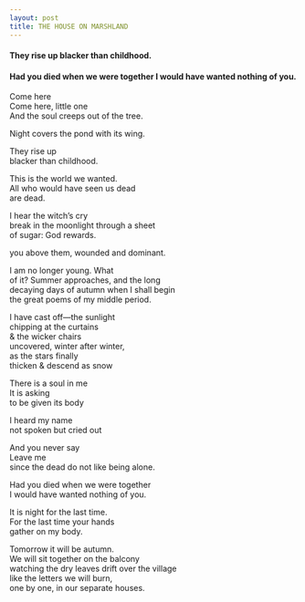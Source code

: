 ```yaml
---
layout: post
title: THE HOUSE ON MARSHLAND 
---
```

#### They rise up blacker than childhood.
#### Had you died when we were together I would have wanted nothing of you.       
<!-- more -->
Come here           
Come here, little one       
And the soul creeps out of the tree.
           
Night covers the pond with its wing.

They rise up              
blacker than childhood.

This is the world we wanted.            
All who would have seen us dead               
are dead. 

I hear the witch’s cry              
break in the moonlight through a sheet            
of sugar: God rewards.            

you above them, wounded and dominant.         

I am no longer young. What                
of it? Summer approaches, and the long                  
decaying days of autumn when I shall begin              
the great poems of my middle period.               

I have cast off—the sunlight             
chipping at the curtains               
& the wicker chairs             
uncovered, winter after winter,              
as the stars finally              
thicken & descend as snow               

There is a soul in me          
It is asking              
to be given its body          

I heard my name            
not spoken but cried out              

And you never say               
Leave me                 
since the dead do not like being alone.                

Had you died when we were together           
I would have wanted nothing of you.            

It is night for the last time.              
For the last time your hands          
gather on my body.               

Tomorrow it will be autumn.            
We will sit together on the balcony           
watching the dry leaves drift over the village              
like the letters we will burn,               
one by one, in our separate houses.